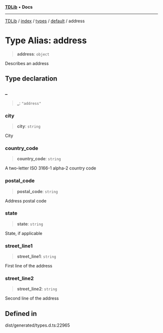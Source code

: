 [**TDLib**](../../../../../../README.md) • **Docs**

***

[TDLib](../../../../../../modules.md) / [index](../../../../../README.md) / [types](../../../README.md) / [default](../README.md) / address

# Type Alias: address

> **address**: `object`

Describes an address

## Type declaration

### \_

> **\_**: `"address"`

### city

> **city**: `string`

City

### country\_code

> **country\_code**: `string`

A two-letter ISO 3166-1 alpha-2 country code

### postal\_code

> **postal\_code**: `string`

Address postal code

### state

> **state**: `string`

State, if applicable

### street\_line1

> **street\_line1**: `string`

First line of the address

### street\_line2

> **street\_line2**: `string`

Second line of the address

## Defined in

dist/generated/types.d.ts:22965
